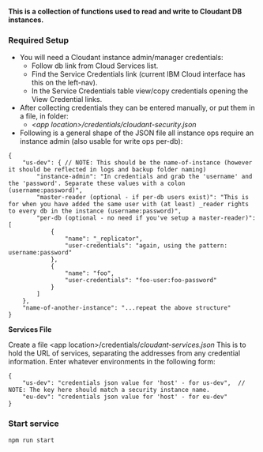 **This is a collection of functions used to read and write to Cloudant DB instances.**

### Required Setup
- You will need a Cloudant instance admin/manager credentials:
    - Follow db link from Cloud Services list.
    - Find the Service Credentials link (current IBM Cloud interface has this on the left-nav).
    - In the Service Credentials table view/copy credentials opening the View Credential links.
- After collecting credentials they can be entered manually, or put them in a file, in folder:
    - _\<app location\>_*/credentials/cloudant-security.json*
- Following is a general shape of the JSON file all instance ops require an instance admin (also usable for write ops per-db):
```
{
    "us-dev": { // NOTE: This should be the name-of-instance (however it should be reflected in logs and backup folder naming)
        "instance-admin": "In credentials and grab the 'username' and the 'password'. Separate these values with a colon (username:password)",
        "master-reader (optional - if per-db users exist)": "This is for when you have added the same user with (at least) _reader rights to every db in the instance (username:password)",
        "per-db (optional - no need if you've setup a master-reader)": [
            {
                "name": "_replicator",
                "user-credentials": "again, using the pattern: username:password"
            },
            {
                "name": "foo",
                "user-credentials": "foo-user:foo-password"
            }
        ]
    },
    "name-of-another-instance": "...repeat the above structure"
}
```
**Services File**

Create a file \<app location\>/credentials/_cloudant-services.json_
This is to hold the URL of services, separating the addresses from any credential information.
Enter whatever environments in the following form:
```
{
    "us-dev": "credentials json value for 'host' - for us-dev",  // NOTE: The key here should match a security instance name.
    "eu-dev": "credentials json value for 'host' - for eu-dev"
}
```

### Start service

`npm run start`

